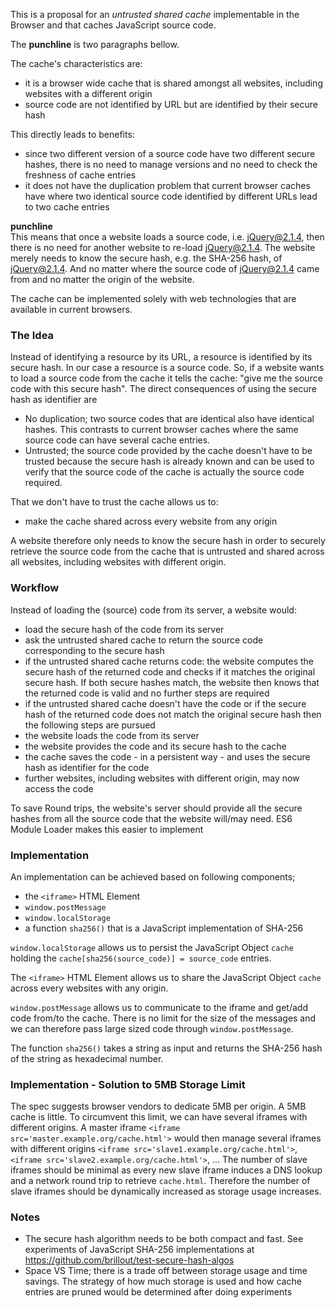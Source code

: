 
This is a proposal for an _untrusted shared cache_ implementable in the Browser and that caches JavaScript source code.

The **punchline** is two paragraphs bellow.

The cache's characteristics are:
  - it is a browser wide cache that is shared amongst all websites, including websites with a different origin
  - source code are not identified by URL but are identified by their secure hash

This directly leads to benefits:
  - since two different version of a source code have two different secure hashes, there is no need to manage versions and no need to check the freshness of cache entries
  - it does not have the duplication problem that current browser caches have where two identical source code identified by different URLs lead to two cache entries

**punchline**  
This means that once a website loads a source code, i.e. jQuery@2.1.4, then there is no need for another website to re-load jQuery@2.1.4.
The website merely needs to know the secure hash, e.g. the SHA-256 hash, of jQuery@2.1.4.
And no matter where the source code of jQuery@2.1.4 came from and no matter the origin of the website.

The cache can be implemented solely with web technologies that are available in current browsers.



### The Idea


Instead of identifying a resource by its URL, a resource is identified by its secure hash.
In our case a resource is a source code.
So, if a website wants to load a source code from the cache it tells the cache: "give me the source code with this secure hash".
The direct consequences of using the secure hash as identifier are
  - No duplication; two source codes that are identical also have identical hashes. This contrasts to current browser caches where the same source code can have several cache entries.
  - Untrusted; the source code provided by the cache doesn't have to be trusted because the secure hash is already known and can be used to verify that the source code of the cache is actually the source code required.

That we don't have to trust the cache allows us to:
  - make the cache shared across every website from any origin

A website therefore only needs to know the secure hash in order to securely retrieve the source code from the cache that is untrusted and shared across all websites, including websites with different origin.

### Workflow

Instead of loading the (source) code from its server, a website would:
  - load the secure hash of the code from its server
  - ask the untrusted shared cache to return the source code corresponding to the secure hash
  - if the untrusted shared cache returns code: the website computes the secure hash of the returned code and checks if it matches the original secure hash. If both secure hashes match, the website then knows that the returned code is valid and no further steps are required
  - if the untrusted shared cache doesn't have the code or if the secure hash of the returned code does not match the original secure hash then the following steps are pursued
  - the website loads the code from its server
  - the website provides the code and its secure hash to the cache
  - the cache saves the code - in a persistent way - and uses the secure hash as identifier for the code
  - further websites, including websites with different origin, may now access the code

To save Round trips, the website's server should provide all the secure hashes from all the source code that the website will/may need. ES6 Module Loader makes this easier to implement<!---, see https://github.com/brillout/FasterWeb#line=... -->

### Implementation

An implementation can be achieved based on following components;
 - the `<iframe>` HTML Element
 - `window.postMessage`
 - `window.localStorage`
 - a function `sha256()` that is a JavaScript implementation of SHA-256

`window.localStorage` allows us to persist the JavaScript Object `cache` holding the `cache[sha256(source_code)] = source_code` entries.

The `<iframe>` HTML Element allows us to share the JavaScript Object `cache` across every websites with any origin.

`window.postMessage` allows us to communicate to the iframe and get/add code from/to the cache.
There is no limit for the size of the messages and we can therefore pass large sized code through `window.postMessage`.

The function `sha256()` takes a string as input and returns the SHA-256 hash of the string as hexadecimal number.


### Implementation - Solution to 5MB Storage Limit

The spec suggests browser vendors to dedicate 5MB per origin.
A 5MB cache is little.
To circumvent this limit, we can have several iframes with different origins.
A master iframe `<iframe src='master.example.org/cache.html'>` would then manage several iframes with different origins `<iframe src='slave1.example.org/cache.html'>`, `<iframe src='slave2.example.org/cache.html'>`, ...
The number of slave iframes should be minimal as every new slave iframe induces a DNS lookup and a network round trip to retrieve `cache.html`.
Therefore the number of slave iframes should be dynamically increased as storage usage increases.


### Notes
  - The secure hash algorithm needs to be both compact and fast. See experiments of JavaScript SHA-256 implementations at https://github.com/brillout/test-secure-hash-algos
  - Space VS Time; there is a trade off between storage usage and time savings. The strategy of how much storage is used and how cache entries are pruned would be determined after doing experiments

